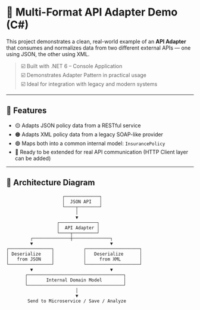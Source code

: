 # 🧩 Multi-Format API Adapter Demo (C#)

This project demonstrates a clean, real-world example of an **API Adapter** that consumes and normalizes data from two different external APIs — one using JSON, the other using XML.

> ☑️ Built with .NET 6 – Console Application  
> ☑️ Demonstrates Adapter Pattern in practical usage  
> ☑️ Ideal for integration with legacy and modern systems

---

## 🚀 Features

- 🟡 Adapts JSON policy data from a RESTful service
- 🟠 Adapts XML policy data from a legacy SOAP-like provider
- 🟢 Maps both into a common internal model: `InsurancePolicy`
- 🔁 Ready to be extended for real API communication (HTTP Client layer can be added)

---

## 🧭 Architecture Diagram

```
                     ┌─────────────┐
                     │  JSON API   │
                     └────┬────────┘
                          │
                          ▼
                   ┌──────────────┐
                   │  API Adapter │
                   └────┬─────────┘
         ┌──────────────┼──────────────┐
         ▼                             ▼
┌────────────────┐           ┌────────────────────┐
│ Deserialize    │           │   Deserialize      │
│   from JSON    │           │     from XML       │
└────────────────┘           └────────────────────┘
         ▼                             ▼
       ┌────────────────────────────────────┐
       │       Internal Domain Model        │
       └────────────────────────────────────┘
                          │
                          ▼
        Send to Microservice / Save / Analyze


```
